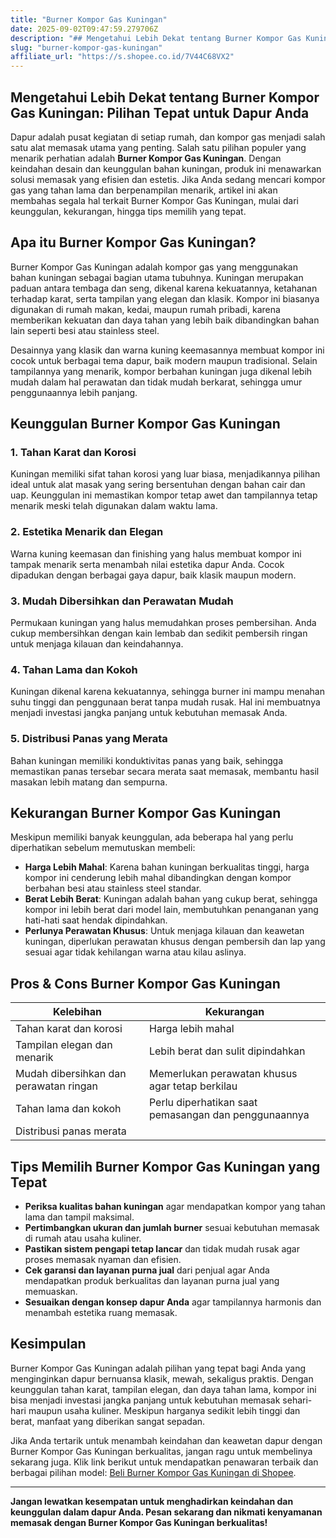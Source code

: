 ```yaml
---
title: "Burner Kompor Gas Kuningan"
date: 2025-09-02T09:47:59.279706Z
description: "## Mengetahui Lebih Dekat tentang Burner Kompor Gas Kuningan: Pilihan Tepat untuk Dapur Anda..."
slug: "burner-kompor-gas-kuningan"
affiliate_url: "https://s.shopee.co.id/7V44C68VX2"
---
```

## Mengetahui Lebih Dekat tentang Burner Kompor Gas Kuningan: Pilihan Tepat untuk Dapur Anda

Dapur adalah pusat kegiatan di setiap rumah, dan kompor gas menjadi salah satu alat memasak utama yang penting. Salah satu pilihan populer yang menarik perhatian adalah **Burner Kompor Gas Kuningan**. Dengan keindahan desain dan keunggulan bahan kuningan, produk ini menawarkan solusi memasak yang efisien dan estetis. Jika Anda sedang mencari kompor gas yang tahan lama dan berpenampilan menarik, artikel ini akan membahas segala hal terkait Burner Kompor Gas Kuningan, mulai dari keunggulan, kekurangan, hingga tips memilih yang tepat.

## Apa itu Burner Kompor Gas Kuningan?

Burner Kompor Gas Kuningan adalah kompor gas yang menggunakan bahan kuningan sebagai bagian utama tubuhnya. Kuningan merupakan paduan antara tembaga dan seng, dikenal karena kekuatannya, ketahanan terhadap karat, serta tampilan yang elegan dan klasik. Kompor ini biasanya digunakan di rumah makan, kedai, maupun rumah pribadi, karena memberikan kekuatan dan daya tahan yang lebih baik dibandingkan bahan lain seperti besi atau stainless steel.

Desainnya yang klasik dan warna kuning keemasannya membuat kompor ini cocok untuk berbagai tema dapur, baik modern maupun tradisional. Selain tampilannya yang menarik, kompor berbahan kuningan juga dikenal lebih mudah dalam hal perawatan dan tidak mudah berkarat, sehingga umur penggunaannya lebih panjang.

## Keunggulan Burner Kompor Gas Kuningan

### 1. Tahan Karat dan Korosi

Kuningan memiliki sifat tahan korosi yang luar biasa, menjadikannya pilihan ideal untuk alat masak yang sering bersentuhan dengan bahan cair dan uap. Keunggulan ini memastikan kompor tetap awet dan tampilannya tetap menarik meski telah digunakan dalam waktu lama.

### 2. Estetika Menarik dan Elegan

Warna kuning keemasan dan finishing yang halus membuat kompor ini tampak menarik serta menambah nilai estetika dapur Anda. Cocok dipadukan dengan berbagai gaya dapur, baik klasik maupun modern.

### 3. Mudah Dibersihkan dan Perawatan Mudah

Permukaan kuningan yang halus memudahkan proses pembersihan. Anda cukup membersihkan dengan kain lembab dan sedikit pembersih ringan untuk menjaga kilauan dan keindahannya.

### 4. Tahan Lama dan Kokoh

Kuningan dikenal karena kekuatannya, sehingga burner ini mampu menahan suhu tinggi dan penggunaan berat tanpa mudah rusak. Hal ini membuatnya menjadi investasi jangka panjang untuk kebutuhan memasak Anda.

### 5. Distribusi Panas yang Merata

Bahan kuningan memiliki konduktivitas panas yang baik, sehingga memastikan panas tersebar secara merata saat memasak, membantu hasil masakan lebih matang dan sempurna.

## Kekurangan Burner Kompor Gas Kuningan

Meskipun memiliki banyak keunggulan, ada beberapa hal yang perlu diperhatikan sebelum memutuskan membeli:

- **Harga Lebih Mahal**: Karena bahan kuningan berkualitas tinggi, harga kompor ini cenderung lebih mahal dibandingkan dengan kompor berbahan besi atau stainless steel standar.
- **Berat Lebih Berat**: Kuningan adalah bahan yang cukup berat, sehingga kompor ini lebih berat dari model lain, membutuhkan penanganan yang hati-hati saat hendak dipindahkan.
- **Perlunya Perawatan Khusus**: Untuk menjaga kilauan dan keawetan kuningan, diperlukan perawatan khusus dengan pembersih dan lap yang sesuai agar tidak kehilangan warna atau kilau aslinya.

## Pros & Cons Burner Kompor Gas Kuningan

| Kelebihan                                     | Kekurangan                                   |
|----------------------------------------------|----------------------------------------------|
| Tahan karat dan korosi                     | Harga lebih mahal                          |
| Tampilan elegan dan menarik                 | Lebih berat dan sulit dipindahkan          |
| Mudah dibersihkan dan perawatan ringan     | Memerlukan perawatan khusus agar tetap berkilau |
| Tahan lama dan kokoh                        | Perlu diperhatikan saat pemasangan dan penggunaannya |
| Distribusi panas merata                     |                                         |

## Tips Memilih Burner Kompor Gas Kuningan yang Tepat

- **Periksa kualitas bahan kuningan** agar mendapatkan kompor yang tahan lama dan tampil maksimal.
- **Pertimbangkan ukuran dan jumlah burner** sesuai kebutuhan memasak di rumah atau usaha kuliner.
- **Pastikan sistem pengapi tetap lancar** dan tidak mudah rusak agar proses memasak nyaman dan efisien.
- **Cek garansi dan layanan purna jual** dari penjual agar Anda mendapatkan produk berkualitas dan layanan purna jual yang memuaskan.
- **Sesuaikan dengan konsep dapur Anda** agar tampilannya harmonis dan menambah estetika ruang memasak.

## Kesimpulan

Burner Kompor Gas Kuningan adalah pilihan yang tepat bagi Anda yang menginginkan dapur bernuansa klasik, mewah, sekaligus praktis. Dengan keunggulan tahan karat, tampilan elegan, dan daya tahan lama, kompor ini bisa menjadi investasi jangka panjang untuk kebutuhan memasak sehari-hari maupun usaha kuliner. Meskipun harganya sedikit lebih tinggi dan berat, manfaat yang diberikan sangat sepadan.

Jika Anda tertarik untuk menambah keindahan dan keawetan dapur dengan Burner Kompor Gas Kuningan berkualitas, jangan ragu untuk membelinya sekarang juga. Klik link berikut untuk mendapatkan penawaran terbaik dan berbagai pilihan model: [Beli Burner Kompor Gas Kuningan di Shopee](https://s.shopee.co.id/7V44C68VX2).

---

**Jangan lewatkan kesempatan untuk menghadirkan keindahan dan keunggulan dalam dapur Anda. Pesan sekarang dan nikmati kenyamanan memasak dengan Burner Kompor Gas Kuningan berkualitas!**